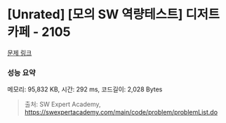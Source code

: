 # [Unrated] [모의 SW 역량테스트] 디저트 카페 - 2105 

[문제 링크](https://swexpertacademy.com/main/code/problem/problemDetail.do?contestProbId=AV5VwAr6APYDFAWu) 

### 성능 요약

메모리: 95,832 KB, 시간: 292 ms, 코드길이: 2,028 Bytes



> 출처: SW Expert Academy, https://swexpertacademy.com/main/code/problem/problemList.do